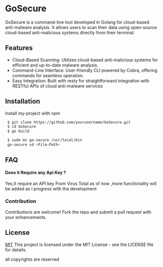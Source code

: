 
# GoSecure


GoSecure is a command-line tool developed in Golang for cloud-based anti-malware analysis. It allows users to scan their data using open-source cloud-based anti-malicious systems directly from their terminal.
## Features

- Cloud-Based Scanning: Utilizes cloud-based anti-malicious systems for efficient and up-to-date malware analysis.
- Command-Line Interface: User-friendly CLI powered by Cobra, offering commands for seamless operation.
- Easy Integration: Built with resty for straightforward integration with RESTful APIs of cloud anti-malware services


## Installation

Install my-project with npm

```bash
 $ git clone https://github.com/yourusername/GoSecure.git
 $ cd GoSecure
 $ go build
```
```bash
 $ sudo mv go-secure /usr/local/bin
 go-secure sd <File-Path>
```
## FAQ

#### Does it Require any Api Key ?
 
Yes,it require an API key From Virus Total as of now ,more functionality will be added as i progress with the development

### Contribution
Contributions are welcome! Fork the repo and submit a pull request with your enhancements.


## License

[MIT](https://choosealicense.com/licenses/mit/) This project is licensed under the MIT License - see the LICENSE file for details.

all copyrights are reserved 

